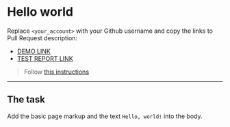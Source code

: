 # Hello world
Replace `<your_account>` with your Github username and copy the links to Pull Request description:
- [DEMO LINK](https://DaveBeetle.github.io/layout_hello-world/)
- [TEST REPORT LINK](https://DaveBeetle.github.io/layout_hello-world/report/html_report/)

> Follow [this instructions](https://mate-academy.github.io/layout_task-guideline/#how-to-solve-the-layout-tasks-on-github)
___

## The task 
Add the basic page markup and the text `Hello, world!` into the body.
